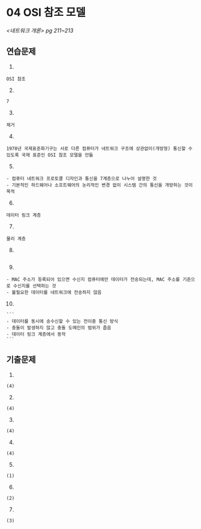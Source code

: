 # 04 OSI 참조 모델

*<네트워크 개론> pg 211~213*



## 연습문제

1. 

   ```
   OSI 참조
   ```

2. 

   ```
   7
   ```

3. 

   ```
   제거
   ```

4. 

   ```
   1978년 국제표준화기구는 서로 다른 컴퓨터가 네트워크 구조에 상관없이(개방형) 통신할 수 있도록 국제 표준인 OSI 참조 모델을 만듦
   ```

5. 

   ```
   - 컴퓨터 네트워크 프로토콜 디자인과 통신을 7계층으로 나누어 설명한 것
   - 기본적인 하드웨어나 소프트웨어의 논리적인 변경 없이 시스템 간의 통신을 개방하는 것이 목적
   ```
   
6. 

   ```
   데이터 링크 계층
   ```

7. 

   ```
   물리 계층
   ```

8. 

   ```
   
   ```
   
9. 

   ```
   - MAC 주소가 등록되어 있으면 수신지 컴퓨터에만 데이터가 전송되는데, MAC 주소를 기준으로 수신지를 선택하는 것
   - 불필요한 데이터를 네트워크에 전송하지 않음
   ```
   
10. 

    ```
    - 데이터를 동시에 송수신할 수 있는 전이중 통신 방식
    - 충돌이 발생하지 않고 충돌 도메인의 범위가 좁음
    - 데이터 링크 계층에서 동작
    ```



## 기출문제

1. 

   ```
   (4)
   ```

2. 

   ```
   (4)
   ```

3. 

   ```
   (4)
   ```

4. 

   ```
   (4)
   ```

5. 

   ```
   (1)
   ```

6. 

   ```
   (2)
   ```

7. 

   ```
   (3)
   ```
